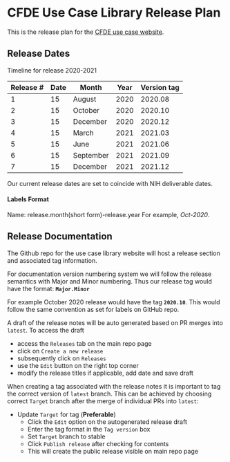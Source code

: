 # CFDE Use Case Library Release Plan

This is the release plan for the [CFDE use case website](https://cfde-usecases.readthedocs-hosted.com/en/latest/).

## Release Dates

Timeline for release 2020-2021


| Release # | Date | Month     | Year | Version tag |
| --------- | ---- | --------- | ---- | ----------- |
| 1         | 15   | August    | 2020 | 2020.08     |
| 2         | 15   | October   | 2020 | 2020.10     |
| 3         | 15   | December  | 2020 | 2020.12     |
| 4         | 15   | March     | 2021 | 2021.03     |
| 5         | 15   | June      | 2021 | 2021.06     |
| 6         | 15   | September | 2021 | 2021.09     |
| 7         | 15   | December  | 2021 | 2021.12     |


Our current release dates are set to coincide with NIH deliverable dates.

#### Labels Format
Name: release.month(short form)-release.year
For example, *Oct-2020*.

## Release Documentation

The Github repo for the use case library website will host a release section and associated tag information.

For documentation version numbering system we will follow the release semantics with Major and Minor numbering. Thus our release tag would have the format: **`Major.Minor`**

For example October 2020 release would have the tag **`2020.10`**. This would follow the same convention as set for labels on GitHub repo.

A draft of the release notes will be auto generated based on PR merges into `latest`.
To access the draft
- access the `Releases` tab on the main repo page
- click on `Create a new release`
- subsequently click on `Releases`
- use the `Edit` button on the right top corner
- modify the release titles if applicable, add date and save draft

When creating a tag associated with the release notes it is important to tag the correct version of `latest` branch. This can be achieved by choosing correct `Target` branch after the merge of individual PRs into `latest`:
- Update `Target` for tag (**Preferable**)
    - Click the `Edit` option on the autogenerated release draft
    - Enter the tag format in the `Tag version` box
    - Set `Target` branch to stable
    - Click `Publish release` after checking for contents
    - This will create the public release visible on main repo page

